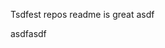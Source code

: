 Tsdfest repos readme is great asdf







asdfasdf























































